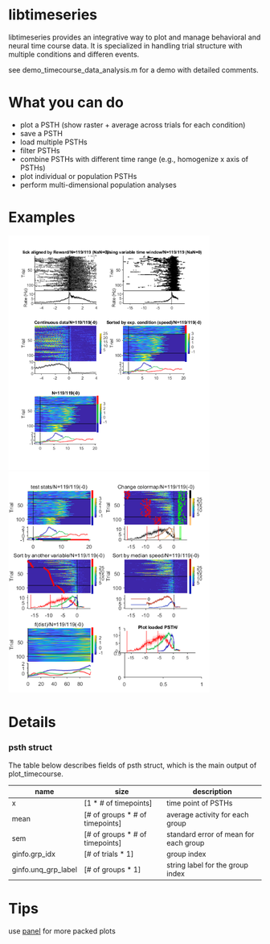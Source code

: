 # libtimeseries
libtimeseries provides an integrative way to plot and manage behavioral and neural time course data. It is specialized in handling trial structure with multiple conditions and differen events.

see demo_timecourse_data_analysis.m for a demo with detailed comments.

# What you can do

- plot a PSTH (show raster + average across trials for each condition)
- save a PSTH
- load multiple PSTHs
- filter PSTHs
- combine PSTHs with different time range (e.g., homogenize x axis of PSTHs)
- plot individual or population PSTHs
- perform multi-dimensional population analyses

# Examples

<img src=demo_Fig1.png alt="Fig1" width="400"> <img src=demo_Fig2.png alt="Fig2" width="400"> 

# Details
### psth struct
The table below describes fields of psth struct, which is the main output of plot_timecourse.

| name |  size | description |
|------|-------|-------------|
| x    |[1 * # of timepoints]             | time point of PSTHs |
| mean | [# of groups * # of timepoints]  | average activity for each group |
| sem  | [# of groups * # of timepoints]  | standard error of mean for each group |
| ginfo.grp_idx |   [# of trials * 1] |   group index |
| ginfo.unq_grp_label |  [# of groups * 1] |  string label for the group index |

# Tips

use [panel](https://www.mathworks.com/matlabcentral/fileexchange/20003-panel) for more packed plots
